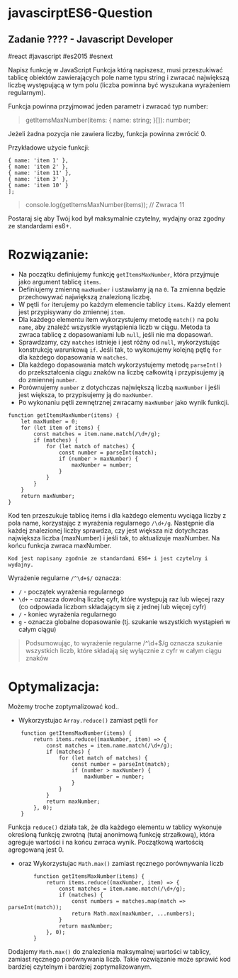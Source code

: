 # javascirptES6-Question

## Zadanie ???? - Javascript Developer

#react #javascript #es2015 #esnext

Napisz funkcję w JavaScript
Funkcja którą napiszesz, musi przeszukiwać tablicę obiektów zawierających pole name typu string i zwracać największą
liczbę występującą w tym polu (liczba powinna być wyszukana wyrażeniem regularnym).

Funkcja powinna przyjmować jeden parametr i zwracać typ number:

> getItemsMaxNumber(items: { name: string; }[]): number;

Jeżeli żadna pozycja nie zawiera liczby, funkcja powinna zwrócić 0.

Przykładowe użycie funkcji:

``` var items = [
{ name: 'item 1' },
{ name: 'item 2' },
{ name: 'item 11' },
{ name: 'item 3' },
{ name: 'item 10' }
];
```

> console.log(getItemsMaxNumber(items)); // Zwraca 11

Postaraj się aby Twój kod był maksymalnie czytelny, wydajny oraz zgodny ze standardami es6+.


# Rozwiązanie:

-  Na początku definiujemy funkcję `getItemsMaxNumber`, która przyjmuje jako argument tablicę `items`.
- Definiujemy zmienną `maxNumber` i ustawiamy ją na `0`. Ta zmienna będzie przechowywać największą znalezioną liczbę.
- W pętli `for` iterujemy po każdym elemencie tablicy `items`. Każdy element jest przypisywany do zmiennej `item`.
- Dla każdego elementu item wykorzystujemy metodę `match()` na polu `name`, aby znaleźć wszystkie wystąpienia liczb w ciągu. Metoda ta zwraca tablicę z dopasowaniami lub `null`, jeśli nie ma dopasowań.
- Sprawdzamy, czy `matches` istnieje i jest różny od `null`, wykorzystując konstrukcję warunkową `if`. Jeśli tak, to wykonujemy kolejną pętlę `for` dla każdego dopasowania w `matches`.
- Dla każdego dopasowania match wykorzystujemy metodę `parseInt()` do przekształcenia ciągu znaków na liczbę całkowitą i przypisujemy ją do zmiennej `number`.
- Porównujemy `number` z dotychczas największą liczbą `maxNumber` i jeśli jest większa, to przypisujemy ją do `maxNumber`.
- Po wykonaniu pętli zewnętrznej zwracamy `maxNumber` jako wynik funkcji.


```
function getItemsMaxNumber(items) {
    let maxNumber = 0;
    for (let item of items) {
        const matches = item.name.match(/\d+/g);
        if (matches) {
            for (let match of matches) {
                const number = parseInt(match);
                if (number > maxNumber) {
                    maxNumber = number;
                }
            }
        }
    }
    return maxNumber;
}
```
Kod ten przeszukuje tablicę items i dla każdego elementu wyciąga liczby z pola name, korzystając z wyrażenia regularnego `/\d+/g`. Następnie dla każdej znalezionej liczby sprawdza, czy jest większa niż dotychczas największa liczba (maxNumber) i jeśli tak, to aktualizuje maxNumber. Na końcu funkcja zwraca maxNumber.

`Kod jest napisany zgodnie ze standardami ES6+ i jest czytelny i wydajny.`

Wyrażenie regularne `/^\d+$/` oznacza:

- `/` - początek wyrażenia regularnego
- `\d+` - oznacza dowolną liczbę cyfr, które występują raz lub więcej razy (co odpowiada liczbom składającym się z jednej lub więcej cyfr)
- `/` - koniec wyrażenia regularnego
- `g` - oznacza globalne dopasowanie (tj. szukanie wszystkich wystąpień w całym ciągu)

>Podsumowując, to wyrażenie regularne /^\d+$/g oznacza szukanie wszystkich liczb, które składają się wyłącznie z cyfr w całym ciągu znaków

# Optymalizacja:

Możemy troche zoptymalizować kod..

- Wykorzystujac `Array.reduce()` zamiast pętli `for`

```
    function getItemsMaxNumber(items) {
        return items.reduce((maxNumber, item) => {
            const matches = item.name.match(/\d+/g);
            if (matches) {
                for (let match of matches) {
                    const number = parseInt(match);
                    if (number > maxNumber) {
                        maxNumber = number;
                    }
                }
            }
            return maxNumber;
        }, 0);
    }
```

Funkcja `reduce()` działa tak, że dla każdego elementu w tablicy wykonuje określoną funkcję zwrotną (tutaj anonimową funkcję strzałkową), która agreguje wartości i na końcu zwraca wynik. Początkową wartością agregowaną jest 0.

- oraz Wykorzystujac `Math.max()` zamiast ręcznego porównywania liczb

```
        function getItemsMaxNumber(items) {
            return items.reduce((maxNumber, item) => {
                const matches = item.name.match(/\d+/g);
                if (matches) {
                    const numbers = matches.map(match => parseInt(match));
                    return Math.max(maxNumber, ...numbers);
                }
                return maxNumber;
            }, 0);
        }
```

Dodajemy `Math.max()` do znalezienia maksymalnej wartości w tablicy, zamiast ręcznego porównywania liczb. Takie rozwiązanie może sprawić kod bardziej czytelnym i bardziej zoptymalizowanym.
